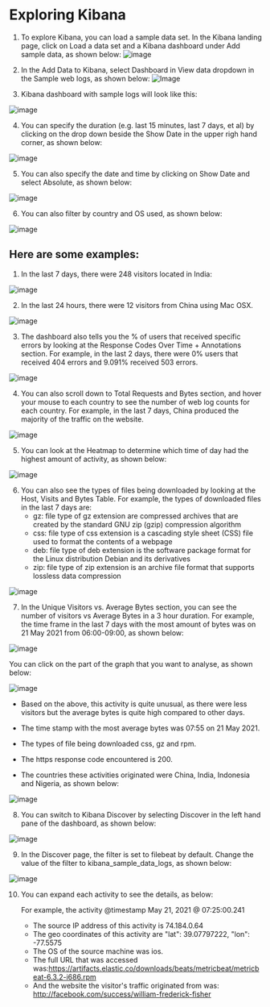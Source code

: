 # Exploring Kibana
1.  To explore Kibana, you can load a sample data set. In the Kibana landing page, click on Load a data set and a Kibana dashboard under Add sample data, as shown below:
![image](https://user-images.githubusercontent.com/84385348/119345517-5502b580-bcdc-11eb-8fdf-f4f6a66d386a.png)
   
2.  In the Add Data to Kibana, select Dashboard in View data dropdown in the Sample web logs, as shown below:
![Image](https://github.com/ghialazaro/Week13-Homework-PROJECT/blob/ccaafeda0d7b3be4f0c56f583eb2e03620e62712/Exploring%20Kibana/Images/Add%20Sample%20web%20log.png)

3.  Kibana dashboard with sample logs will look like this:

![image](https://user-images.githubusercontent.com/84385348/119345651-84192700-bcdc-11eb-9526-9e610b4ba2e7.png)


4.  You can specify the duration (e.g. last 15 minutes, last 7 days, et al) by clicking on the drop down beside the Show Date in the upper righ hand corner, as shown below:

![image](https://user-images.githubusercontent.com/84385348/119347088-5f25b380-bcde-11eb-9e5e-eb835f980f34.png)


5.  You can also specify the date and time by clicking on Show Date and select Absolute, as shown below:

![image](https://user-images.githubusercontent.com/84385348/119346718-ede60080-bcdd-11eb-9c89-01c6413f02a9.png)


6.  You can also filter by country and OS used, as shown below:

![image](https://user-images.githubusercontent.com/84385348/119346909-238ae980-bcde-11eb-845f-360602cc2a02.png)


## Here are some examples:

1.  In the last 7 days, there were 248 visitors located in India:

![image](https://user-images.githubusercontent.com/84385348/119347420-d9563800-bcde-11eb-863d-e6523a2944ce.png)

2.  In the last 24 hours, there were 12 visitors from China using Mac OSX.

![image](https://user-images.githubusercontent.com/84385348/119347503-f5f27000-bcde-11eb-81cc-5ad6e1880fb3.png)


3.  The dashboard also tells you the % of users that received specific errors by looking at the Response Codes Over Time + Annotations section.   For example, in the last 2 days, there were 0% users that received 404 errors and 9.091% received 503 errors.

![image](https://user-images.githubusercontent.com/84385348/119348059-b8421700-bcdf-11eb-99c2-e9c4d9142f77.png)


4.  You can also scroll down to Total Requests and Bytes section, and hover your mouse to each country to see the number of web log counts for each country.   For example, in the last 7 days, China produced the majority of the traffic on the website.

![image](https://user-images.githubusercontent.com/84385348/119347700-3b16a200-bcdf-11eb-9702-d1889a5e57a8.png)

5. You can look at the Heatmap to determine which time of day had the highest amount of activity, as shown below:

![image](https://user-images.githubusercontent.com/84385348/119349338-68644f80-bce1-11eb-9506-a89c7187286f.png)


6.  You can also see the types of files being downloaded by looking at the Host, Visits and Bytes Table.   For example, the types of downloaded files in the last 7 days are:
    - gz:  file type of gz extension are compressed archives that are created by the standard GNU zip (gzip) compression algorithm
    - css:  file type of css extension is a cascading style sheet (CSS) file used to format the contents of a webpage
    - deb:  file type of deb extension is the software package format for the Linux distribution Debian and its derivatives
    - zip:  file type of zip extension is an archive file format that supports lossless data compression

![image](https://user-images.githubusercontent.com/84385348/119348418-2dade780-bce0-11eb-8a2e-702bef266f4d.png)

    
7.  In the Unique Visitors vs. Average Bytes section, you can see the number of visitors vs Average Bytes in a 3 hour duration.  For example, the time frame in the last 7 days with the most amount of bytes was on 21 May 2021 from 06:00-09:00, as shown below:

![image](https://user-images.githubusercontent.com/84385348/119348573-66e65780-bce0-11eb-8e2f-a4deb40b5853.png)

You can click on the part of the graph that you want to analyse, as shown below:

![image](https://user-images.githubusercontent.com/84385348/119348995-ef64f800-bce0-11eb-80e1-5dc48abca3f5.png)


   - Based on the above, this activity is quite unusual, as there were less visitors but the average bytes is quite high compared to other days.

   - The time stamp with the most average bytes was 07:55 on 21 May 2021.   
    
   - The types of file being downloaded css, gz and rpm.
    
   - The https response code encountered is 200.
    
   - The countries these activities originated were China, India, Indonesia and Nigeria, as shown below:

![image](https://user-images.githubusercontent.com/84385348/119349135-23401d80-bce1-11eb-87f3-ae5e28a4c11a.png)

    
8.  You can switch to Kibana Discover by selecting Discover in the left hand pane of the dashboard, as shown below:

![image](https://user-images.githubusercontent.com/84385348/119350277-7d8dae00-bce2-11eb-8fda-e6b5c02a4a05.png)


9.  In the Discover page, the filter is set to filebeat by default.  Change the value of the filter to kibana_sample_data_logs, as shown below:

![image](https://user-images.githubusercontent.com/84385348/119350349-9007e780-bce2-11eb-8ee8-31a6374b028d.png)


10.  You can expand each activity to see the details, as below:

     For example, the activity @timestamp	May 21, 2021 @ 07:25:00.241

     - The source IP address of this activity is 74.184.0.64
     - The geo coordinates of this activity are "lat": 39.07797222, "lon": -77.5575
     - The OS of the source machine was ios.
     - The full URL that was accessed was:https://artifacts.elastic.co/downloads/beats/metricbeat/metricbeat-6.3.2-i686.rpm
     - And the website the visitor's traffic originated from was:  http://facebook.com/success/william-frederick-fisher




    
    
